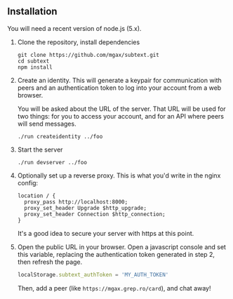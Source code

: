 ## Installation

You will need a recent version of node.js (5.x).


1. Clone the repository, install dependencies

   ```shell
   git clone https://github.com/mgax/subtext.git
   cd subtext
   npm install
   ```

2. Create an identity. This will generate a keypair for communication with
   peers and an authentication token to log into your account from a web
   browser.

   You will be asked about the URL of the server. That URL will be used for two
   things: for you to access your account, and for an API where peers will send
   messages.

   ```shell
   ./run createidentity ../foo
   ```

3. Start the server

   ```shell
   ./run devserver ../foo
   ```

4. Optionally set up a reverse proxy. This is what you'd write in the nginx
   config:

   ```nginx
   location / {
     proxy_pass http://localhost:8000;
     proxy_set_header Upgrade $http_upgrade;
     proxy_set_header Connection $http_connection;
   }
   ```

   It's a good idea to secure your server with https at this point.

5. Open the public URL in your browser. Open a javascript console and set this
   variable, replacing the authentication token generated in step 2, then
   refresh the page.

   ```javascript
   localStorage.subtext_authToken = 'MY_AUTH_TOKEN'
   ```

   Then, add a peer (like `https://mgax.grep.ro/card`), and chat away!
